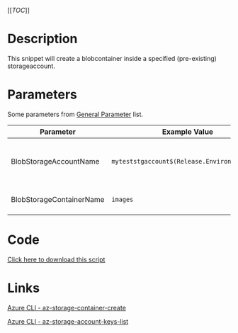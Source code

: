 [[_TOC_]]

# Description
This snippet will create a blobcontainer inside a specified (pre-existing) storageaccount.

# Parameters
Some parameters from [General Parameter](/Azure/Azure-CLI-Snippets) list.

| Parameter | Example Value | Description |
|--|--|--|
| BlobStorageAccountName | `myteststgaccount$(Release.EnvironmentName)` | The name of the storageaccount which will be used |
| BlobStorageContainerName | `images` | The name of the blobcontainer |

# Code
[Click here to download this script](../../../../src/Storage-Accounts/Create-Blobcontainer-in-Storageaccount.ps1)

# Links

[Azure CLI - az-storage-container-create](https://docs.microsoft.com/en-us/cli/azure/storage/container?view=azure-cli-latest#az-storage-container-create)

[Azure CLI - az-storage-account-keys-list](https://docs.microsoft.com/en-us/cli/azure/storage/account/keys?view=azure-cli-latest#az-storage-account-keys-list)